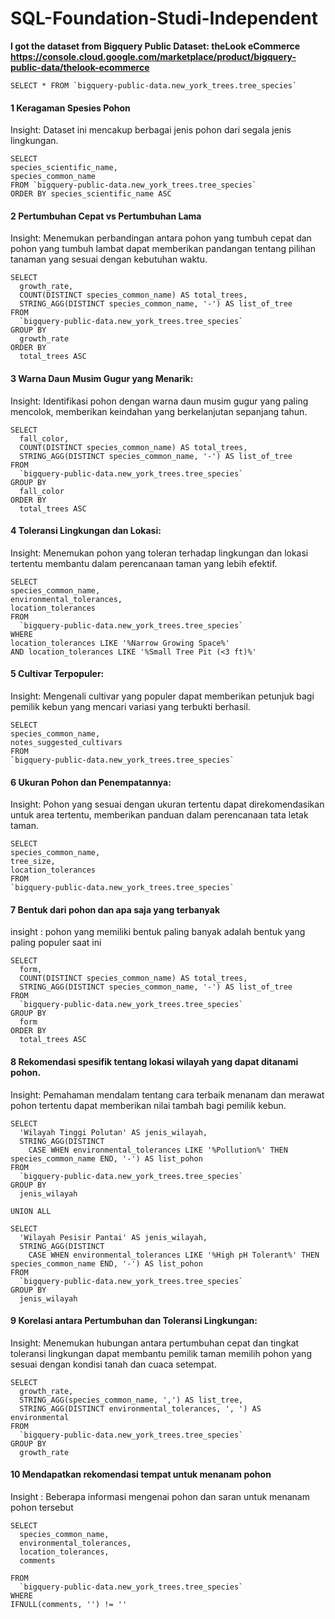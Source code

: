 # SQL-Foundation-Studi-Independent

**I got the dataset from Bigquery Public Dataset:
theLook eCommerce https://console.cloud.google.com/marketplace/product/bigquery-public-data/thelook-ecommerce**
```
SELECT * FROM `bigquery-public-data.new_york_trees.tree_species` 
```

#### 1 Keragaman Spesies Pohon 
Insight: Dataset ini mencakup berbagai jenis pohon dari segala jenis lingkungan. 
```
SELECT 
species_scientific_name, 
species_common_name
FROM `bigquery-public-data.new_york_trees.tree_species` 
ORDER BY species_scientific_name ASC
```

#### 2 Pertumbuhan Cepat vs Pertumbuhan Lama
Insight: Menemukan perbandingan antara pohon yang tumbuh cepat dan pohon yang tumbuh lambat dapat memberikan pandangan tentang pilihan tanaman yang sesuai dengan kebutuhan waktu.
```
SELECT 
  growth_rate,
  COUNT(DISTINCT species_common_name) AS total_trees,
  STRING_AGG(DISTINCT species_common_name, '-') AS list_of_tree
FROM 
  `bigquery-public-data.new_york_trees.tree_species`
GROUP BY 
  growth_rate
ORDER BY 
  total_trees ASC
```

#### 3 Warna Daun Musim Gugur yang Menarik:
Insight: Identifikasi pohon dengan warna daun musim gugur yang paling mencolok, memberikan keindahan yang berkelanjutan sepanjang tahun.
```
SELECT 
  fall_color,
  COUNT(DISTINCT species_common_name) AS total_trees,
  STRING_AGG(DISTINCT species_common_name, '-') AS list_of_tree
FROM 
  `bigquery-public-data.new_york_trees.tree_species`
GROUP BY 
  fall_color
ORDER BY 
  total_trees ASC
```

#### 4 Toleransi Lingkungan dan Lokasi:
Insight: Menemukan pohon yang toleran terhadap lingkungan dan lokasi tertentu membantu dalam perencanaan taman yang lebih efektif.
```
SELECT 
species_common_name,
environmental_tolerances,
location_tolerances
FROM 
  `bigquery-public-data.new_york_trees.tree_species`
WHERE 
location_tolerances LIKE '%Narrow Growing Space%' 
AND location_tolerances LIKE '%Small Tree Pit (<3 ft)%'
```


#### 5 Cultivar Terpopuler:
Insight: Mengenali cultivar yang populer dapat memberikan petunjuk bagi pemilik kebun yang mencari variasi yang terbukti berhasil.
```
SELECT 
species_common_name,
notes_suggested_cultivars
FROM 
`bigquery-public-data.new_york_trees.tree_species`
```


#### 6 Ukuran Pohon dan Penempatannya:
Insight: Pohon yang sesuai dengan ukuran tertentu dapat direkomendasikan untuk area tertentu, memberikan panduan dalam perencanaan tata letak taman.
```
SELECT 
species_common_name,
tree_size,
location_tolerances
FROM 
`bigquery-public-data.new_york_trees.tree_species`
```

#### 7 Bentuk dari pohon dan apa saja yang terbanyak
insight : pohon yang memiliki bentuk paling banyak adalah bentuk yang paling populer saat ini
```
SELECT 
  form,
  COUNT(DISTINCT species_common_name) AS total_trees,
  STRING_AGG(DISTINCT species_common_name, '-') AS list_of_tree
FROM 
  `bigquery-public-data.new_york_trees.tree_species`
GROUP BY 
  form
ORDER BY 
  total_trees ASC
```

#### 8 Rekomendasi spesifik tentang lokasi wilayah yang dapat ditanami pohon. 
Insight: Pemahaman mendalam tentang cara terbaik menanam dan merawat pohon tertentu dapat memberikan nilai tambah bagi pemilik kebun.
```
SELECT 
  'Wilayah Tinggi Polutan' AS jenis_wilayah,
  STRING_AGG(DISTINCT 
    CASE WHEN environmental_tolerances LIKE '%Pollution%' THEN species_common_name END, '-') AS list_pohon
FROM 
  `bigquery-public-data.new_york_trees.tree_species`
GROUP BY 
  jenis_wilayah

UNION ALL

SELECT 
  'Wilayah Pesisir Pantai' AS jenis_wilayah,
  STRING_AGG(DISTINCT 
    CASE WHEN environmental_tolerances LIKE '%High pH Tolerant%' THEN species_common_name END, '-') AS list_pohon
FROM 
  `bigquery-public-data.new_york_trees.tree_species`
GROUP BY 
  jenis_wilayah
```

#### 9 Korelasi antara Pertumbuhan dan Toleransi Lingkungan:
Insight: Menemukan hubungan antara pertumbuhan cepat dan tingkat toleransi lingkungan dapat membantu pemilik taman memilih pohon yang sesuai dengan kondisi tanah dan cuaca setempat.
```
SELECT 
  growth_rate,
  STRING_AGG(species_common_name, ',') AS list_tree,
  STRING_AGG(DISTINCT environmental_tolerances, ', ') AS  environmental
FROM 
  `bigquery-public-data.new_york_trees.tree_species`
GROUP BY 
  growth_rate
```

#### 10 Mendapatkan rekomendasi tempat untuk menanam pohon
Insight : Beberapa informasi mengenai pohon dan saran untuk menanam pohon tersebut
```
SELECT 
  species_common_name,
  environmental_tolerances,
  location_tolerances,
  comments

FROM 
  `bigquery-public-data.new_york_trees.tree_species`
WHERE 
IFNULL(comments, '') != ''
```




